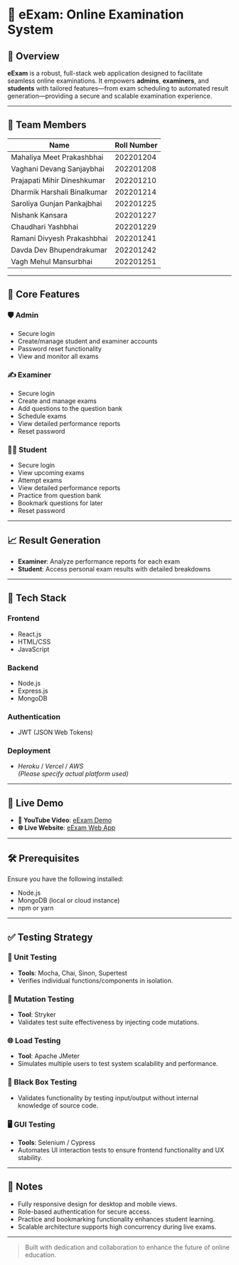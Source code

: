 # 🧠 eExam: Online Examination System

## 📌 Overview
**eExam** is a robust, full-stack web application designed to facilitate seamless online examinations. It empowers **admins**, **examiners**, and **students** with tailored features—from exam scheduling to automated result generation—providing a secure and scalable examination experience.

---

## 👥 Team Members

| Name | Roll Number |
|------|-------------|
| Mahaliya Meet Prakashbhai | 202201204 |
| Vaghani Devang Sanjaybhai | 202201208 |
| Prajapati Mihir Dineshkumar | 202201210 |
| Dharmik Harshali Binalkumar | 202201214 |
| Saroliya Gunjan Pankajbhai | 202201225 |
| Nishank Kansara | 202201227 |
| Chaudhari Yashbhai | 202201229 |
| Ramani Divyesh Prakashbhai | 202201241 |
| Davda Dev Bhupendrakumar | 202201242 |
| Vagh Mehul Mansurbhai | 202201251 |

---

## 🔑 Core Features

### 🛡️ Admin
- Secure login
- Create/manage student and examiner accounts
- Password reset functionality
- View and monitor all exams

### ✍️ Examiner
- Secure login
- Create and manage exams
- Add questions to the question bank
- Schedule exams
- View detailed performance reports
- Reset password

### 👨‍🎓 Student
- Secure login
- View upcoming exams
- Attempt exams
- View detailed performance reports
- Practice from question bank
- Bookmark questions for later
- Reset password

---

## 📈 Result Generation

- **Examiner**: Analyze performance reports for each exam  
- **Student**: Access personal exam results with detailed breakdowns

---

## 🧰 Tech Stack

### Frontend
- React.js  
- HTML/CSS  
- JavaScript  

### Backend
- Node.js  
- Express.js  
- MongoDB  

### Authentication
- JWT (JSON Web Tokens)

### Deployment
- *Heroku* / *Vercel* / *AWS*  
  *(Please specify actual platform used)*

---

## 🚀 Live Demo

- **🎥 YouTube Video**: [eExam Demo](https://youtu.be/1LJDCQ3Ihsc)
- **🌐 Live Website**: [eExam Web App](https://eexam-five.vercel.app/)

---

## 🛠️ Prerequisites

Ensure you have the following installed:
- Node.js
- MongoDB (local or cloud instance)
- npm or yarn

---

## ✅ Testing Strategy

### 🧪 Unit Testing
- **Tools**: Mocha, Chai, Sinon, Supertest  
- Verifies individual functions/components in isolation.

### 🧬 Mutation Testing
- **Tool**: Stryker  
- Validates test suite effectiveness by injecting code mutations.

### 🌐 Load Testing
- **Tool**: Apache JMeter  
- Simulates multiple users to test system scalability and performance.

### 🎯 Black Box Testing
- Validates functionality by testing input/output without internal knowledge of source code.

### 🖥️ GUI Testing
- **Tools**: Selenium / Cypress  
- Automates UI interaction tests to ensure frontend functionality and UX stability.

---

## 📎 Notes
- Fully responsive design for desktop and mobile views.
- Role-based authentication for secure access.
- Practice and bookmarking functionality enhances student learning.
- Scalable architecture supports high concurrency during live exams.

---

> Built with dedication and collaboration to enhance the future of online education.
